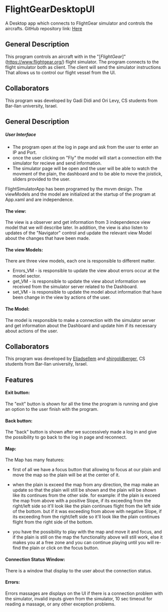 # FlightGearDesktopUI

A Desktop app which connects to FlightGear simulator and controls the aircrafts.
GitHub repository link: [Here](https://github.com/ori294/FlightGearDesktopUI)

## General Description

This program controls an aircraft with in the "[_FlightGear_]" (https://www.flightgear.org/) flight simulator. 
The program connects to the flight simulator both as client.
The client will send the simulator instructions That allows us to control our flight vessel from the UI.

## Collaborators

This program was developed by Gadi Didi and Ori Levy, CS students from Bar-Ilan university, Israel.


## General Description

##### User Interface
- The program open at the log in page and ask from the user to enter an IP and Port.
- once the user clicking on "Fly" the model will start a connection eith the simulator for recieve and send information.
- The simulator page will be open and the user will be able to watch the movment of the plain, the dashboard and to be able to move the joistick,
sliders provided to the user.

FlightSimulatorApp has been programed by the mvvm design.
The viewModels and the model are initialized at the startup of the program at App.xaml
and are independence.
#### The view:
The view is a observer and get information from 3 independence view model that we will describe later.
In addition, the view is also listen to updates of the "Navigator" control and update the relevant view Model about the changes that have been made.

#### The view Models:
There are three view models, each one is responsible to different matter.
- Errors_VM - is responsible to update the view about errors occur at the model sector.
- get_VM - is responsible to update the view about information we received from the simulator server related to the Dashboard.
- set_VM - is responsible to update the model about information that have been change in the view by actions of the user.

#### The Model:
The model is responsible to make a connection with the simulator server and get information about the Dashboard and update him if its necessary about
actions of the user.

## Collaborators

This program was developed by [Eliadsellem](https://github.com/Eliadsellem) and [shirgoldberger](https://github.com/shirgoldberger), CS students from Bar-Ilan university, Israel.


## Features
#### Exit button:
The "exit" button is shown for all the time the program is running and give an option to the user finish with the program.

#### Back button:
The "back" button is shown after we successively made a log in and give the possibility to go back to the log in page and reconnect.

#### Map:
The Map has many features:
- first of all we have a focus button that allowing to focus at our plain and move the map so the plain will be at the center of it.

- when the plain is exceed the map from any direction, the map make an update so that the plain will still be shown and the plain will be shown like its continues from the other side.
for example: 
if the plain is exceed the map from above with a positive Slope, if its exceeding from the right/left side so it'll look like the plain continues flight from the left side of the bottom.
but if it was exceeding from above with negative Slope, if its exceeding from the right/left side so it'll look like the plain continues flight from the right side of the bottom.

- you have the possibility to play with the map and move it and focus, and if the plain is still on the map the functionality above will still work,
else it makes you at a free zone and you can continue playing until you will re-find the plain or click on the focus button.

#### Connection Status Window:
There is a window that display to the user about the connection status.

#### Errors:

Errors massages are displays on the UI if there is a connection problem with the simulator, invalid inputs given from the simulator, 10 sec timeout for reading a massage, or any other exception problems.
